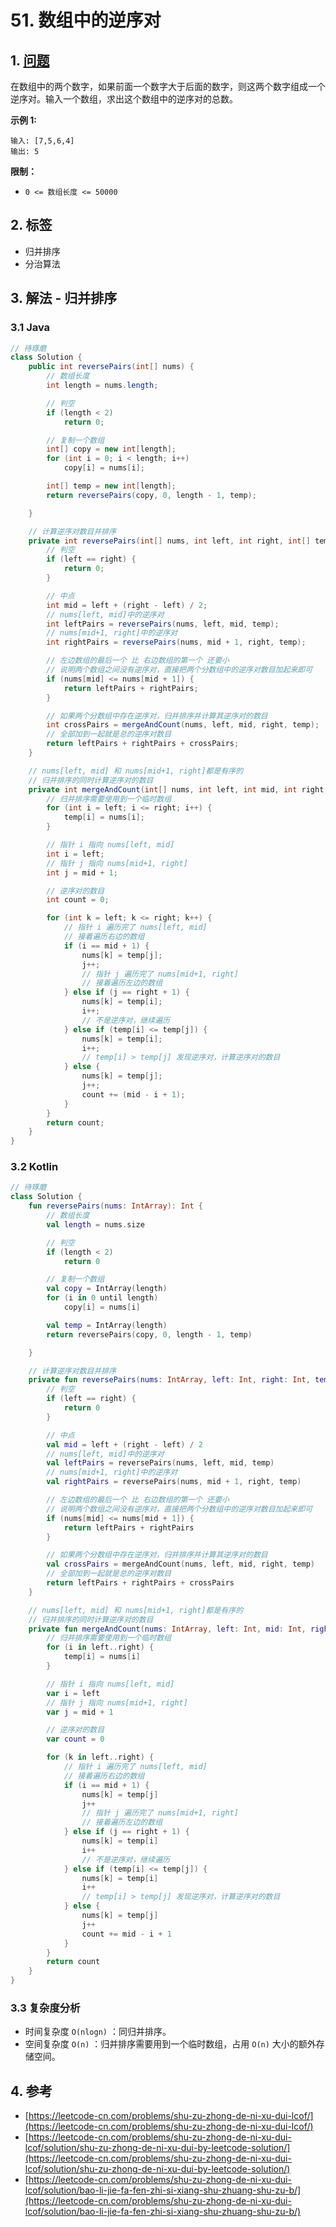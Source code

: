 # 51. 数组中的逆序对

## 1. [问题](https://leetcode-cn.com/problems/shu-zu-zhong-de-ni-xu-dui-lcof/)

在数组中的两个数字，如果前面一个数字大于后面的数字，则这两个数字组成一个逆序对。输入一个数组，求出这个数组中的逆序对的总数。

**示例 1:**

```text
输入: [7,5,6,4]
输出: 5
```

**限制：**

* `0 <= 数组长度 <= 50000`

## 2. 标签

* 归并排序
* 分治算法

## 3. 解法 - 归并排序

### 3.1 Java

```java
// 待琢磨
class Solution {
    public int reversePairs(int[] nums) {
        // 数组长度
        int length = nums.length;

        // 判空
        if (length < 2)
            return 0;

        // 复制一个数组
        int[] copy = new int[length];
        for (int i = 0; i < length; i++)
            copy[i] = nums[i];

        int[] temp = new int[length];
        return reversePairs(copy, 0, length - 1, temp);

    }

    // 计算逆序对数目并排序
    private int reversePairs(int[] nums, int left, int right, int[] temp) {
        // 判空
        if (left == right) {
            return 0;
        }

        // 中点
        int mid = left + (right - left) / 2;
        // nums[left, mid]中的逆序对
        int leftPairs = reversePairs(nums, left, mid, temp);
        // nums[mid+1, right]中的逆序对
        int rightPairs = reversePairs(nums, mid + 1, right, temp);

        // 左边数组的最后一个 比 右边数组的第一个 还要小
        // 说明两个数组之间没有逆序对，直接把两个分数组中的逆序对数目加起来即可
        if (nums[mid] <= nums[mid + 1]) {
            return leftPairs + rightPairs;
        }

        // 如果两个分数组中存在逆序对，归并排序并计算其逆序对的数目
        int crossPairs = mergeAndCount(nums, left, mid, right, temp);
        // 全部加到一起就是总的逆序对数目
        return leftPairs + rightPairs + crossPairs;
    }

    // nums[left, mid] 和 nums[mid+1, right]都是有序的
    // 归并排序的同时计算逆序对的数目
    private int mergeAndCount(int[] nums, int left, int mid, int right, int[] temp) {
        // 归并排序需要使用到一个临时数组
        for (int i = left; i <= right; i++) {
            temp[i] = nums[i];
        }

        // 指针 i 指向 nums[left, mid]
        int i = left;
        // 指针 j 指向 nums[mid+1, right]
        int j = mid + 1;

        // 逆序对的数目
        int count = 0;

        for (int k = left; k <= right; k++) {
            // 指针 i 遍历完了 nums[left, mid]
            // 接着遍历右边的数组
            if (i == mid + 1) {
                nums[k] = temp[j];
                j++;
                // 指针 j 遍历完了 nums[mid+1, right]
                // 接着遍历左边的数组
            } else if (j == right + 1) {
                nums[k] = temp[i];
                i++;
                // 不是逆序对，继续遍历
            } else if (temp[i] <= temp[j]) {
                nums[k] = temp[i];
                i++;
                // temp[i] > temp[j] 发现逆序对，计算逆序对的数目
            } else {
                nums[k] = temp[j];
                j++;
                count += (mid - i + 1);
            }
        }
        return count;
    }
}
```

### 3.2 Kotlin

```kotlin
// 待琢磨
class Solution {
    fun reversePairs(nums: IntArray): Int {
        // 数组长度
        val length = nums.size

        // 判空
        if (length < 2)
            return 0

        // 复制一个数组
        val copy = IntArray(length)
        for (i in 0 until length)
            copy[i] = nums[i]

        val temp = IntArray(length)
        return reversePairs(copy, 0, length - 1, temp)

    }

    // 计算逆序对数目并排序
    private fun reversePairs(nums: IntArray, left: Int, right: Int, temp: IntArray): Int {
        // 判空
        if (left == right) {
            return 0
        }

        // 中点
        val mid = left + (right - left) / 2
        // nums[left, mid]中的逆序对
        val leftPairs = reversePairs(nums, left, mid, temp)
        // nums[mid+1, right]中的逆序对
        val rightPairs = reversePairs(nums, mid + 1, right, temp)

        // 左边数组的最后一个 比 右边数组的第一个 还要小
        // 说明两个数组之间没有逆序对，直接把两个分数组中的逆序对数目加起来即可
        if (nums[mid] <= nums[mid + 1]) {
            return leftPairs + rightPairs
        }

        // 如果两个分数组中存在逆序对，归并排序并计算其逆序对的数目
        val crossPairs = mergeAndCount(nums, left, mid, right, temp)
        // 全部加到一起就是总的逆序对数目
        return leftPairs + rightPairs + crossPairs
    }

    // nums[left, mid] 和 nums[mid+1, right]都是有序的
    // 归并排序的同时计算逆序对的数目
    private fun mergeAndCount(nums: IntArray, left: Int, mid: Int, right: Int, temp: IntArray): Int {
        // 归并排序需要使用到一个临时数组
        for (i in left..right) {
            temp[i] = nums[i]
        }

        // 指针 i 指向 nums[left, mid]
        var i = left
        // 指针 j 指向 nums[mid+1, right]
        var j = mid + 1

        // 逆序对的数目
        var count = 0

        for (k in left..right) {
            // 指针 i 遍历完了 nums[left, mid]
            // 接着遍历右边的数组
            if (i == mid + 1) {
                nums[k] = temp[j]
                j++
                // 指针 j 遍历完了 nums[mid+1, right]
                // 接着遍历左边的数组
            } else if (j == right + 1) {
                nums[k] = temp[i]
                i++
                // 不是逆序对，继续遍历
            } else if (temp[i] <= temp[j]) {
                nums[k] = temp[i]
                i++
                // temp[i] > temp[j] 发现逆序对，计算逆序对的数目
            } else {
                nums[k] = temp[j]
                j++
                count += mid - i + 1
            }
        }
        return count
    }
}
```

### 3.3 复杂度分析

* 时间复杂度 `O(nlogn)` ：同归并排序。
* 空间复杂度 `O(n)` ：归并排序需要用到一个临时数组，占用 `O(n)` 大小的额外存储空间。

## 4. 参考

* [https://leetcode-cn.com/problems/shu-zu-zhong-de-ni-xu-dui-lcof/](https://leetcode-cn.com/problems/shu-zu-zhong-de-ni-xu-dui-lcof/)
* [https://leetcode-cn.com/problems/shu-zu-zhong-de-ni-xu-dui-lcof/solution/shu-zu-zhong-de-ni-xu-dui-by-leetcode-solution/](https://leetcode-cn.com/problems/shu-zu-zhong-de-ni-xu-dui-lcof/solution/shu-zu-zhong-de-ni-xu-dui-by-leetcode-solution/)
* [https://leetcode-cn.com/problems/shu-zu-zhong-de-ni-xu-dui-lcof/solution/bao-li-jie-fa-fen-zhi-si-xiang-shu-zhuang-shu-zu-b/](https://leetcode-cn.com/problems/shu-zu-zhong-de-ni-xu-dui-lcof/solution/bao-li-jie-fa-fen-zhi-si-xiang-shu-zhuang-shu-zu-b/)

